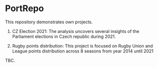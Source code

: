 # PortRepo

This repository demonstrates own projects.

1) CZ Election 2021: 
  The analysis uncovers several insights of the Parliament elections in Czech republic during 2021.

2) Rugby points distribution: This project is focused on Rugby Union and League points distribution across 8 seasons from year 2014 until 2021

TBC.
